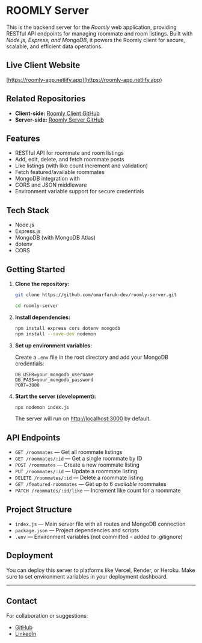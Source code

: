 # ROOMLY Server

This is the backend server for the *Roomly* web application, providing RESTful API endpoints for managing roommate and room listings. Built with *Node.js, Express, and MongoDB*, it powers the Roomly client for secure, scalable, and efficient data operations.

## Live Client Website

[https://roomly-app.netlify.app](https://roomly-app.netlify.app)

## Related Repositories

- **Client-side:** [Roomly Client GitHub](https://github.com/omarfaruk-dev/roomly-client.git)
- **Server-side:** [Roomly Server GitHub](https://github.com/omarfaruk-dev/roomly-server.git)

## Features

- RESTful API for roommate and room listings
- Add, edit, delete, and fetch roommate posts
- Like listings (with like count increment and validation)
- Fetch featured/available roommates
- MongoDB integration with
- CORS and JSON middleware
- Environment variable support for secure credentials

## Tech Stack

- Node.js
- Express.js
- MongoDB (with MongoDB Atlas)
- dotenv
- CORS

## Getting Started

1. **Clone the repository:**
   ```bash
   git clone https://github.com/omarfaruk-dev/roomly-server.git

   cd roomly-server
   ```

2. **Install dependencies:**
   ```bash
   npm install express cors dotenv mongodb
   npm install --save-dev nodemon
   ```

3. **Set up environment variables:**

   Create a `.env` file in the root directory and add your MongoDB credentials:
   ```
   DB_USER=your_mongodb_username
   DB_PASS=your_mongodb_password
   PORT=3000
   ```

4. **Start the server (development):**
   ```bash
   npx nodemon index.js
   ```
   The server will run on [http://localhost:3000](http://localhost:3000) by default.

## API Endpoints

- `GET /roommates` — Get all roommate listings
- `GET /roommates/:id` — Get a single roommate by ID
- `POST /roommates` — Create a new roommate listing
- `PUT /roommates/:id` — Update a roommate listing
- `DELETE /roommates/:id` — Delete a roommate listing
- `GET /featured-roommates` — Get up to 6 *available* roommates
- `PATCH /roommates/:id/like` — Increment like count for a roommate

## Project Structure

- `index.js` — Main server file with all routes and MongoDB connection
- `package.json` — Project dependencies and scripts
- `.env` — Environment variables (not committed - added to .gitignore)

## Deployment

You can deploy this server to platforms like Vercel, Render, or Heroku. Make sure to set environment variables in your deployment dashboard.

---

## Contact

For collaboration or suggestions:

- [GitHub](https://github.com/omarfaruk-dev)
- [LinkedIn](https://www.linkedin.com/in/pro-omarfaruk)
